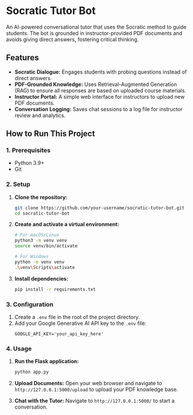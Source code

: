 # Socratic Tutor Bot

An AI-powered conversational tutor that uses the Socratic method to guide students. The bot is grounded in instructor-provided PDF documents and avoids giving direct answers, fostering critical thinking.

## Features

-   **Socratic Dialogue:** Engages students with probing questions instead of direct answers.
-   **PDF-Grounded Knowledge:** Uses Retrieval-Augmented Generation (RAG) to ensure all responses are based on uploaded course materials.
-   **Instructor Portal:** A simple web interface for instructors to upload new PDF documents.
-   **Conversation Logging:** Saves chat sessions to a log file for instructor review and analytics.

## How to Run This Project

### 1. Prerequisites

-   Python 3.9+
-   Git

### 2. Setup

1.  **Clone the repository:**
    ```bash
    git clone https://github.com/your-username/socratic-tutor-bot.git
    cd socratic-tutor-bot
    ```

2.  **Create and activate a virtual environment:**
    ```bash
    # For macOS/Linux
    python3 -m venv venv
    source venv/bin/activate

    # For Windows
    python -m venv venv
    .\venv\Scripts\activate
    ```

3.  **Install dependencies:**
    ```bash
    pip install -r requirements.txt
    ```

### 3. Configuration

1.  Create a `.env` file in the root of the project directory.
2.  Add your Google Generative AI API key to the `.env` file:
    ```
    GOOGLE_API_KEY='your_api_key_here'
    ```

### 4. Usage

1.  **Run the Flask application:**
    ```bash
    python app.py
    ```

2.  **Upload Documents:** Open your web browser and navigate to `http://127.0.0.1:5000/upload` to upload your PDF knowledge base.

3.  **Chat with the Tutor:** Navigate to `http://127.0.0.1:5000/` to start a conversation.